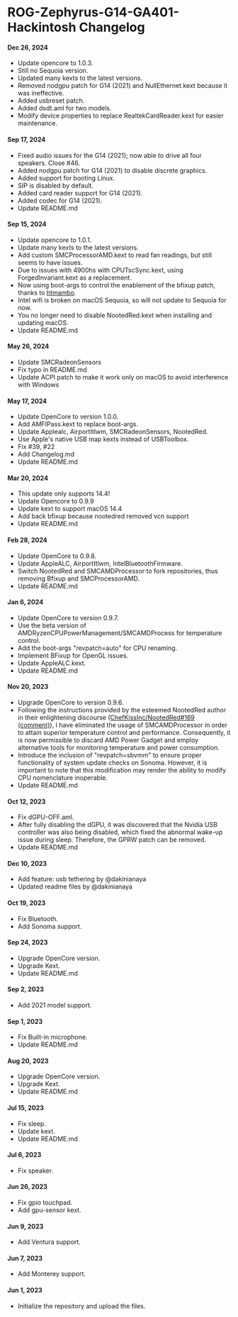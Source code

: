 ROG-Zephyrus-G14-GA401-Hackintosh Changelog
==================
#### Dec 26, 2024

- Update opencore to 1.0.3.
- Still no Sequoia version.
- Updated many kexts to the latest versions.
- Removed nodgpu patch for G14 (2021) and NullEthernet.kext because it was ineffective.
- Added usbreset patch.
- Added dsdt.aml for two models.
- Modify device properties to replace RealtekCardReader.kext for easier maintenance.

#### Sep 17, 2024

- Fixed audio issues for the G14 (2021); now able to drive all four speakers. Close #46.
- Added nodgpu patch for G14 (2021) to disable discrete graphics.
- Added support for booting Linux.
- SIP is disabled by default.
- Added card reader support for G14 (2021).
- Added codec for G14 (2021).
- Update README.md

#### Sep 15, 2024

- Update opencore to 1.0.1.
- Update many kexts to the latest versions.
- Add custom SMCProcessorAMD.kext to read fan readings, but still seems to have issues.
- Due to issues with 4900hs with CPUTscSync.kext, using ForgedInvariant.kext as a replacement.
- Now using boot-args to control the enablement of the bfixup patch, thanks to [htmambo](https://github.com/htmambo).
- Intel wifi is broken on macOS Sequoia, so will not update to Sequoia for now.
- You no longer need to disable NootedRed.kext when installing and updating macOS.
- Update README.md

#### May 26, 2024

- Update SMCRadeonSensors
- Fix typo in README.md
- Update ACPI patch to make it work only on macOS to avoid interference with Windows

#### May 17, 2024

- Update OpenCore to version 1.0.0.
- Add AMFIPass.kext to replace boot-args.
- Update Applealc, AirportItlwm, SMCRadeonSensors, NootedRed.
- Use Apple's native USB map kexts instead of USBToolbox.
- Fix #39, #22
- Add Changelog.md
- Update README.md

#### Mar 20, 2024

- This update only supports 14.4! 
- Update Opencore to 0.9.9 
- Update kext to support macOS 14.4 
- Add back bfixup because nootedred removed vcn support 
- Update README.md

#### Feb 28, 2024
- Update OpenCore to 0.9.8. 
- Update AppleALC, AirportItlwm, IntelBluetoothFirmware. 
- Switch NootedRed and SMCAMDProcessor to fork repositories, thus removing Bfixup and SMCProcessorAMD. 
- Update README.md

#### Jan 6, 2024

- Update OpenCore to version 0.9.7. 
- Use the beta version of AMDRyzenCPUPowerManagement/SMCAMDProcess for temperature control. 
- Add the boot-args "revpatch=auto" for CPU renaming. 
- Implement BFixup for OpenGL issues. 
- Update AppleALC.kext. 
- Update README.md

#### Nov 20, 2023
- Upgrade OpenCore to version 0.9.6. 
- Following the instructions provided by the esteemed NootedRed author in their enlightening discourse ([ChefKissInc/NootedRed#169 (comment)](https://github.com/ChefKissInc/NootedRed/discussions/169#discussioncomment-6976247)), I have eliminated the usage of SMCAMDProcessor in order to attain superior temperature control and performance. Consequently, it is now permissible to discard AMD Power Gadget and employ alternative tools for monitoring temperature and power consumption. 
- Introduce the inclusion of "revpatch=sbvmm" to ensure proper functionality of system update checks on Sonoma. However, it is important to note that this modification may render the ability to modify CPU nomenclature inoperable.
- Update README.md

#### Oct 12, 2023

- Fix dGPU-OFF.aml.
- After fully disabling the dGPU, it was discovered that the Nvidia USB controller was also being disabled, which fixed the abnormal wake-up issue during sleep. Therefore, the GPRW patch can be removed.
- Update README.md

#### Dec 10, 2023

- Add feature: usb tethering by @dakinianaya
- Updated readme files by @dakinianaya

#### Oct 19, 2023

- Fix Bluetooth.
- Add Sonoma support.

#### Sep 24, 2023

- Upgrade OpenCore version.
- Upgrade Kext.
- Update README.md

#### Sep 2, 2023

- Add 2021 model support.

#### Sep 1, 2023

- Fix Built-in microphone.
- Update README.md

#### Aug 20, 2023

- Upgrade OpenCore version.
- Upgrade Kext.
- Update README.md

#### Jul 15, 2023

- Fix sleep.
- Update kext.
- Update README.md

#### Jul 6, 2023

- Fix speaker.

#### Jun 26, 2023

- Fix gpio touchpad.
- Add gpu-sensor kext.

#### Jun 9, 2023

- Add Ventura support.

#### Jun 7, 2023

- Add Monterey support.

#### Jun 1, 2023

- Initialize the repository and upload the files.

